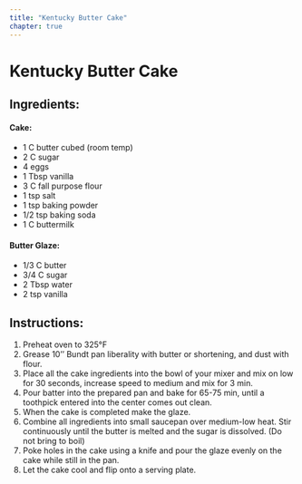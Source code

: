 ```yaml
---
title: "Kentucky Butter Cake"
chapter: true
---
```

# Kentucky Butter Cake

## Ingredients:

#### Cake:

- 1 C butter cubed (room temp)
- 2 C sugar
- 4 eggs
- 1 Tbsp vanilla
- 3 C fall purpose flour
- 1 tsp salt
- 1 tsp baking powder
- 1/2 tsp baking soda
- 1 C buttermilk

#### Butter Glaze:

- 1/3 C butter
- 3/4 C sugar
- 2 Tbsp water
- 2 tsp vanilla

## Instructions:

1. Preheat oven to 325°F
2. Grease 10’’ Bundt pan liberality with butter or shortening, and dust with flour.
3. Place all the cake ingredients into the bowl of your mixer and mix on low for 30 seconds,
increase speed to medium and mix for 3 min.
4. Pour batter into the prepared pan and bake for 65-75 min, until a toothpick entered into
the center comes out clean.
5. When the cake is completed make the glaze.
6. Combine all ingredients into small saucepan over medium-low heat. Stir continuously
until the butter is melted and the sugar is dissolved. (Do not bring to boil)
7. Poke holes in the cake using a knife and pour the glaze evenly on the cake while still in
the pan.
8. Let the cake cool and flip onto a serving plate.
